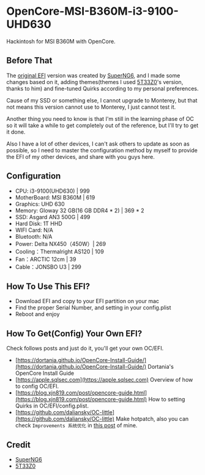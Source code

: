 # OpenCore-MSI-B360M-i3-9100-UHD630
Hackintosh for MSI B360M with OpenCore.

## Before That

The [original EFI](https://github.com/SuperNG6/MSI-B360-Big-Sur-EFI/releases/download/12.1/ONLY.IGPU.Macmini8.1.zip)  version was created by [SuperNG6](https://github.com/SuperNG6), and I made some changes based on it, adding themes(themes I used [5T33Z0](https://github.com/5T33Z0/Lenovo-T530-Hackintosh-OpenCore)'s version, thanks to him) and fine-tuned Quirks according to my personal preferences.

Cause of my SSD or something else, I cannot upgrade to Monterey, but that not means this version cannot use to Monterey, I just cannot test it.

Another thing you need to know is that I'm still in the learning phase of OC so it will take a while to get completely out of the reference, but I'll try to get it done.

Also I have a lot of other devices, I can't ask others to update as soon as possible, so I need to master the configuration method by myself to provide the EFI of my other devices, and share with you guys here.

## Configuration

- CPU: i3-9100(UHD630) | 999
- MotherBoard: MSI B360M | 619
- Graphics: UHD 630
- Memory: Gloway 32 GB(16 GB DDR4 * 2) | 369 * 2
- SSD: Asgard AN3 500G | 499
- Hard Disk: 1T HHD 
- WIFI Card: N/A
- Bluetooth: N/A
- Power: Delta NX450（450W）| 269
- Cooling：Thermalright AS120 | 109
- Fan：ARCTIC 12cm | 39
- Cable：JONSBO U3 | 299

## How To Use This EFI?

- Download EFI and copy to your EFI partition on your mac
- Find the proper Serial Number, and setting in your config.plist
- Reboot and enjoy

## How To Get(Config) Your Own EFI?

Check follows posts and just do it, you'll get your own OC/EFI.

- [https://dortania.github.io/OpenCore-Install-Guide/](https://dortania.github.io/OpenCore-Install-Guide/) Dortania's OpenCore Install Guide
- [https://apple.sqlsec.com](https://apple.sqlsec.com) Overview of how to config OC/EFI.
- [https://blog.xjn819.com/post/opencore-guide.html](https://blog.xjn819.com/post/opencore-guide.html) How to setting Quirks in OC/EFI/config.plist.
- [https://github.com/daliansky/OC-little](https://github.com/daliansky/OC-little) Make hotpatch, also you can check `Improvements 系统优化` in [this post](https://github.com/i0Ek3/Hackintosh_4_Hasee_Shinelon_A40L) of mine.


## Credit

- [SuperNG6](https://github.com/SuperNG6)
- [5T33Z0](https://github.com/5T33Z0)
